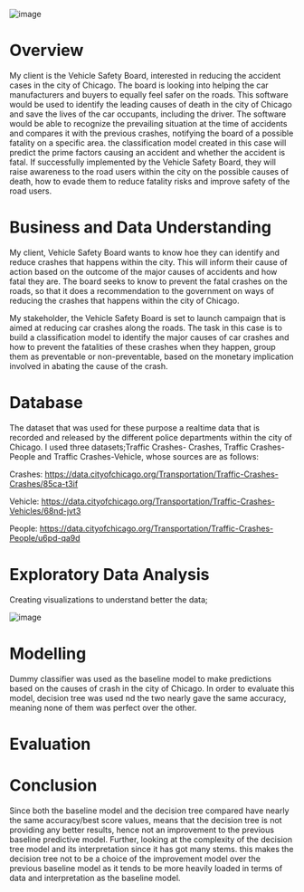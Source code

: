 ![image](https://github.com/josiah-okumu/phase-3-project/assets/125944738/66d08945-aa4b-4832-8890-1e29971e523f)

# Overview
My client is the Vehicle Safety Board, interested in reducing the accident cases in the city of Chicago. The board is looking into helping the car manufacturers and buyers to equally feel safer on the roads. This software would be used to identify the leading causes of death in the city of Chicago and save the lives of the car occupants, including the driver. The software would be able to recognize the prevailing situation at the time of accidents and compares it with the previous crashes, notifying the board of a possible fatality on a specific area. the classification model created in this case will predict the prime factors causing an accident and whether the accident is fatal. If successfully implemented by the Vehicle Safety Board, they will raise awareness to the road users within the city on the possible causes of death, how to evade them to reduce fatality risks and improve safety of the road users.
# Business and Data Understanding
My client, Vehicle Safety Board wants to know hoe they can identify and reduce crashes that happens within the city. This will inform their cause of action based on the outcome of the major causes of accidents and how fatal they are. The board seeks to know to prevent the fatal crashes on the roads, so that it does a recommendation to the government on ways of reducing the crashes that happens within the city of Chicago.

My stakeholder, the Vehicle Safety Board is set to launch campaign that is aimed at reducing car crashes along the roads. The task in this case is to build a classification model to identify the major causes of car crashes and how to prevent the fatalities of these crashes when they happen, group them as preventable or non-preventable, based on the monetary implication involved in abating the cause of the crash.

# Database
The dataset that was used for these purpose a realtime data that is recorded and released by the different police departments within the city of Chicago. I used three datasets;Traffic Crashes- Crashes, Traffic Crashes-People and Traffic Crashes-Vehicle, whose sources are as follows:

Crashes: https://data.cityofchicago.org/Transportation/Traffic-Crashes-Crashes/85ca-t3if

Vehicle: https://data.cityofchicago.org/Transportation/Traffic-Crashes-Vehicles/68nd-jvt3

People: https://data.cityofchicago.org/Transportation/Traffic-Crashes-People/u6pd-qa9d

# Exploratory Data Analysis
Creating visualizations to understand better the data;

![image](https://github.com/josiah-okumu/phase-3-project/assets/125944738/438f7475-caf3-4d9a-96ed-a6f2fb09b15e)


# Modelling
Dummy classifier was used as the baseline model to make predictions based on the causes of crash in the city of Chicago. In order to evaluate this model, decision tree was used nd the two nearly gave the same accuracy, meaning none of them was perfect over the other.

# Evaluation



# Conclusion

Since both the baseline model and the decision tree compared have nearly the same accuracy/best score values, means that the decision tree is not providing any better results, hence not an improvement to the previous baseline predictive model. Further, looking at the complexity of the decision tree model and its interpretation since it has got many stems. this makes the decision tree not to be a choice of the improvement model over the previous baseline model as it tends to be more heavily loaded in terms of data and interpretation as the baseline model.
